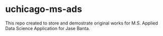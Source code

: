 # uchicago-ms-ads
 This repo created to store and demostrate original works for M.S. Applied Data Science Application for Jase Banta.
